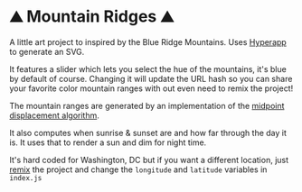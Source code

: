 # ⛰️ Mountain Ridges ⛰️

A little art project to inspired by the Blue Ridge Mountains.
Uses [Hyperapp](https://github.com/hyperapp/hyperapp) to generate an SVG.

It features a slider which lets you select the hue of the mountains, it's blue
by default of course. Changing it will update the URL hash so you can share
your favorite color mountain ranges with out even need to remix the project!

The mountain ranges are generated by an implementation of the
[midpoint displacement algorithm](https://en.wikipedia.org/wiki/Diamond-square_algorithm).

It also computes when sunrise & sunset are and how far through the day it is.
It uses that to render a sun and dim for night time.

It's hard coded for Washington, DC but if you want a different location, just
[remix](https://glitch.com/edit/#!/remix/blueridge) the project and change the
`longitude` and `latitude` variables in `index.js`
